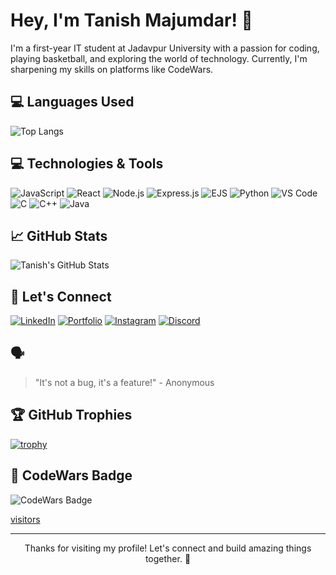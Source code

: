 <!-- Your Name -->
# Hey, I'm Tanish Majumdar! 👋

<!-- Introduction -->
I'm a first-year IT student at Jadavpur University with a passion for coding, playing basketball, and exploring the world of technology. Currently, I'm sharpening my skills on platforms like CodeWars.

<!-- Languages Used -->
## 💻 Languages Used
![Top Langs](https://github-readme-stats.vercel.app/api/top-langs/?username=tanish35&layout=compact)


<!-- Technologies -->
## 💻 Technologies & Tools
![JavaScript](https://img.shields.io/badge/-JavaScript-F7DF1E?style=flat-square&logo=javascript&logoColor=white)
![React](https://img.shields.io/badge/-React-61DAFB?style=flat-square&logo=react&logoColor=white)
![Node.js](https://img.shields.io/badge/-Node.js-339933?style=flat-square&logo=node.js&logoColor=white)
![Express.js](https://img.shields.io/badge/-Express.js-000000?style=flat-square&logo=express&logoColor=white)
![EJS](https://img.shields.io/badge/-EJS-8D6B94?style=flat-square&logo=ejs&logoColor=white)
![Python](https://img.shields.io/badge/-Python-3776AB?style=flat-square&logo=python&logoColor=white)
![VS Code](https://img.shields.io/badge/-VS_Code-007ACC?style=flat-square&logo=visual-studio-code&logoColor=white)
![C](https://img.shields.io/badge/-C-00599C?style=flat-square&logo=c&logoColor=white)
![C++](https://img.shields.io/badge/-C++-00599C?style=flat-square&logo=c%2B%2B&logoColor=white)
![Java](https://img.shields.io/badge/-Java-007396?style=flat-square&logo=java&logoColor=white)

<!-- GitHub Stats -->
## 📈 GitHub Stats
![Tanish's GitHub Stats](https://github-readme-stats.vercel.app/api?username=tanish35&show_icons=true&hide_title=true&count_private=true&hide=prs&theme=radical)

<!-- Let's Connect -->
## 🤝 Let's Connect
[![LinkedIn](https://img.shields.io/badge/-LinkedIn-0077B5?style=flat-square&logo=linkedin&logoColor=white)](https://www.linkedin.com/in/tanish34/)
[![Portfolio](https://img.shields.io/badge/-Portfolio-000000?style=flat-square&logo=react&logoColor=white)](https://darkbyte.online)
[![Instagram](https://img.shields.io/badge/-Instagram-E4405F?style=flat-square&logo=instagram&logoColor=white)](https://www.instagram.com/tanishm._29)
[![Discord](https://img.shields.io/badge/-Discord-7289DA?style=flat-square&logo=discord&logoColor=white)](https://discordapp.com/users/305248678636027905)



<!-- Random Quote -->
## 🗣️
> "It's not a bug, it's a feature!" - Anonymous

<!-- GitHub Trophies -->
## 🏆 GitHub Trophies
[![trophy](https://github-profile-trophy.vercel.app/?username=tanish35&theme=nord&column=7)](https://github.com/ryo-ma/github-profile-trophy)

<!-- CodeWars Badge -->
## 💪 CodeWars Badge
![CodeWars Badge](https://www.codewars.com/users/tanish34/badges/large)

<!-- Visitors -->
[visitors](https://visitor-badge.glitch.me/badge?page_id=tanish35.Portfolio&left_color=green&right_color=red)
<!-- Footer -->
---

<p align="center">Thanks for visiting my profile! Let's connect and build amazing things together. 🚀</p>

